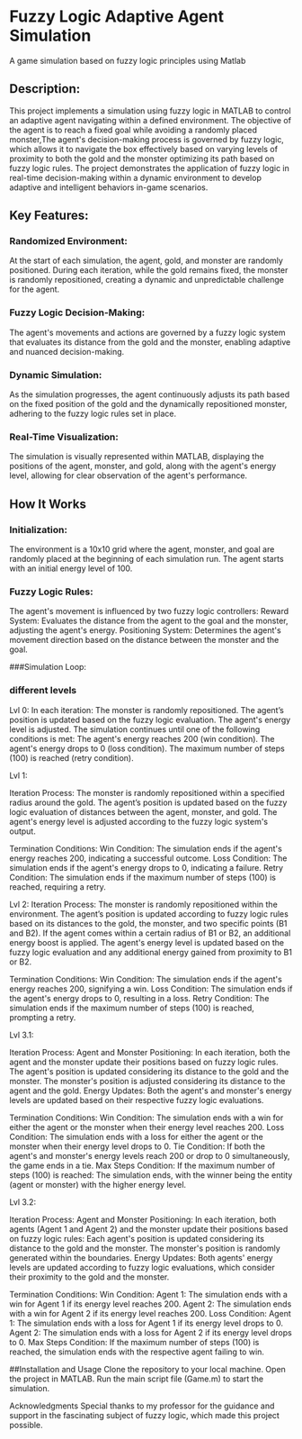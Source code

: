 # Fuzzy Logic Adaptive Agent Simulation
A game simulation based on fuzzy logic principles using Matlab

## Description:
This project implements a simulation using fuzzy logic in MATLAB to control an adaptive agent navigating within a defined environment. The objective of the agent is to reach a fixed goal while avoiding a randomly placed monster,The agent's decision-making process is governed by fuzzy logic, which allows it to navigate the box effectively based on varying levels of proximity to both the gold and the monster optimizing its path based on fuzzy logic rules. The project demonstrates the application of fuzzy logic in real-time decision-making within a dynamic environment to develop adaptive and intelligent behaviors in-game scenarios.

## Key Features:

### Randomized Environment:
At the start of each simulation, the agent, gold, and monster are randomly positioned. During each iteration, while the gold remains fixed, the monster is randomly repositioned, creating a dynamic and unpredictable challenge for the agent.

### Fuzzy Logic Decision-Making: 
The agent's movements and actions are governed by a fuzzy logic system that evaluates its distance from the gold and the monster, enabling adaptive and nuanced decision-making.

### Dynamic Simulation: 
As the simulation progresses, the agent continuously adjusts its path based on the fixed position of the gold and the dynamically repositioned monster, adhering to the fuzzy logic rules set in place.

### Real-Time Visualization: 
The simulation is visually represented within MATLAB, displaying the positions of the agent, monster, and gold, along with the agent's energy level, allowing for clear observation of the agent's performance.

## How It Works

### Initialization:

The environment is a 10x10 grid where the agent, monster, and goal are randomly placed at the beginning of each simulation run.
The agent starts with an initial energy level of 100.

### Fuzzy Logic Rules:

The agent's movement is influenced by two fuzzy logic controllers:
Reward System: Evaluates the distance from the agent to the goal and the monster, adjusting the agent's energy.
Positioning System: Determines the agent's movement direction based on the distance between the monster and the goal.

###Simulation Loop:


### different levels 
Lvl 0: 
In each iteration:
The monster is randomly repositioned.
The agent’s position is updated based on the fuzzy logic evaluation.
The agent's energy level is adjusted.
The simulation continues until one of the following conditions is met:
The agent's energy reaches 200 (win condition).
The agent's energy drops to 0 (loss condition).
The maximum number of steps (100) is reached (retry condition).

Lvl 1:

Iteration Process:
The monster is randomly repositioned within a specified radius around the gold.
The agent’s position is updated based on the fuzzy logic evaluation of distances between the agent, monster, and gold.
The agent's energy level is adjusted according to the fuzzy logic system's output.

Termination Conditions:
Win Condition: The simulation ends if the agent's energy reaches 200, indicating a successful outcome.
Loss Condition: The simulation ends if the agent's energy drops to 0, indicating a failure.
Retry Condition: The simulation ends if the maximum number of steps (100) is reached, requiring a retry.

Lvl 2: 
Iteration Process:
The monster is randomly repositioned within the environment.
The agent’s position is updated according to fuzzy logic rules based on its distances to the gold, the monster, and two specific points (B1 and B2).
If the agent comes within a certain radius of B1 or B2, an additional energy boost is applied.
The agent's energy level is updated based on the fuzzy logic evaluation and any additional energy gained from proximity to B1 or B2.

Termination Conditions:
Win Condition: The simulation ends if the agent's energy reaches 200, signifying a win.
Loss Condition: The simulation ends if the agent's energy drops to 0, resulting in a loss.
Retry Condition: The simulation ends if the maximum number of steps (100) is reached, prompting a retry.

Lvl 3.1:

Iteration Process:
Agent and Monster Positioning: In each iteration, both the agent and the monster update their positions based on fuzzy logic rules.
The agent's position is updated considering its distance to the gold and the monster.
The monster's position is adjusted considering its distance to the agent and the gold.
Energy Updates: Both the agent's and monster's energy levels are updated based on their respective fuzzy logic evaluations.

Termination Conditions:
Win Condition: The simulation ends with a win for either the agent or the monster when their energy level reaches 200.
Loss Condition: The simulation ends with a loss for either the agent or the monster when their energy level drops to 0.
Tie Condition: If both the agent's and monster's energy levels reach 200 or drop to 0 simultaneously, the game ends in a tie.
Max Steps Condition: If the maximum number of steps (100) is reached:
The simulation ends, with the winner being the entity (agent or monster) with the higher energy level.

Lvl 3.2:

Iteration Process:
Agent and Monster Positioning: In each iteration, both agents (Agent 1 and Agent 2) and the monster update their positions based on fuzzy logic rules:
Each agent's position is updated considering its distance to the gold and the monster.
The monster's position is randomly generated within the boundaries.
Energy Updates: Both agents' energy levels are updated according to fuzzy logic evaluations, which consider their proximity to the gold and the monster.

Termination Conditions:
Win Condition:
Agent 1: The simulation ends with a win for Agent 1 if its energy level reaches 200.
Agent 2: The simulation ends with a win for Agent 2 if its energy level reaches 200.
Loss Condition:
Agent 1: The simulation ends with a loss for Agent 1 if its energy level drops to 0.
Agent 2: The simulation ends with a loss for Agent 2 if its energy level drops to 0.
Max Steps Condition:
If the maximum number of steps (100) is reached, the simulation ends with the respective agent failing to win.

##Installation and Usage
Clone the repository to your local machine.
Open the project in MATLAB.
Run the main script file (Game.m) to start the simulation. 

Acknowledgments
Special thanks to my professor for the guidance and support in the fascinating subject of fuzzy logic, which made this project possible.

